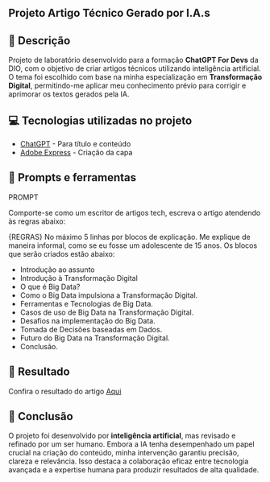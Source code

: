 
## Projeto Artigo Técnico Gerado por I.A.s

## 📒 Descrição

Projeto de laboratório desenvolvido para a formação **ChatGPT For Devs** da DIO, com o objetivo de criar artigos técnicos utilizando inteligência artificial. O tema foi escolhido com base na minha especialização em **Transformação Digital**, permitindo-me aplicar meu conhecimento prévio para corrigir e aprimorar os textos gerados pela IA.

## 💻 Tecnologias utilizadas no projeto

- [ChatGPT](https://chat.openai.com/) - Para título e conteúdo
- [Adobe Express](https://www.adobe.com/br/express/) - Criação da capa

## 📄 Prompts e ferramentas

PROMPT

Comporte-se como um escritor de artigos tech, escreva o artigo atendendo às regras abaixo:

{REGRAS}
No máximo 5 linhas por blocos de explicação.
Me explique de maneira informal, como se eu fosse um adolescente de 15 anos.
Os blocos que serão criados estão abaixo: 
- Introdução ao assunto
- Introdução à Transformação Digital 
- O que é Big Data?
- Como o Big Data impulsiona a Transformação Digital. 
- Ferramentas e Tecnologias de Big Data.
- Casos de uso de Big Data na Transformação Digital.
- Desafios na implementação do Big Data.
- Tomada de Decisões baseadas em Dados.
- Futuro do Big Data na Transformação Digital. 
- Conclusão.

## 🚀 Resultado

Confira o resultado do artigo [Aqui]()

## 🥳 Conclusão

O projeto foi desenvolvido por **inteligência artificial**, mas revisado e refinado por um ser humano. Embora a IA tenha desempenhado um papel crucial na criação do conteúdo, minha intervenção garantiu precisão, clareza e relevância. Isso destaca a colaboração eficaz entre tecnologia avançada e a expertise humana para produzir resultados de alta qualidade.
